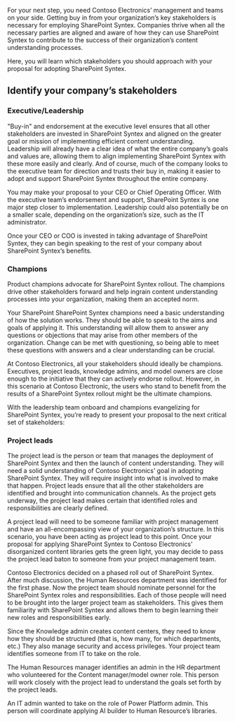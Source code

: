 For your next step, you need Contoso Electronics’ management and teams on your side. Getting buy in from your organization’s key stakeholders is necessary for employing SharePoint Syntex. Companies thrive when all the necessary parties are aligned and aware of how they can use SharePoint Syntex to contribute to the success of their organization’s content understanding processes.

Here, you will learn which stakeholders you should approach with your proposal for adopting SharePoint Syntex.  

## Identify your company’s stakeholders

### Executive/Leadership

"Buy-in" and endorsement at the executive level ensures that all other stakeholders are invested in SharePoint Syntex and aligned on the greater goal or mission of implementing efficient content understanding. Leadership will already have a clear idea of what the entire company’s goals and values are, allowing them to align implementing SharePoint Syntex with these more easily and clearly. And of course, much of the company looks to the executive team for direction and trusts their buy in, making it easier to adopt and support SharePoint Syntex throughout the entire company.  

You may make your proposal to your CEO or Chief Operating Officer. With the executive team’s endorsement and support, SharePoint Syntex is one major step closer to implementation. Leadership could also potentially be on a smaller scale, depending on the organization’s size, such as the IT administrator.

Once your CEO or COO is invested in taking advantage of SharePoint Syntex, they can begin speaking to the rest of your company about SharePoint Syntex’s benefits.

### Champions

Product champions advocate for SharePoint Syntex rollout. The champions drive other stakeholders forward and help ingrain content understanding processes into your organization, making them an accepted norm.  

Your SharePoint SharePoint Syntex champions need a basic understanding of how the solution works. They should be able to speak to the aims and goals of applying it. This understanding will allow them to answer any questions or objections that may arise from other members of the organization. Change can be met with questioning, so being able to meet these questions with answers and a clear understanding can be crucial.  

At Contoso Electronics, all your stakeholders should ideally be champions. Executives, project leads, knowledge admins, and model owners are close enough to the initiative that they can actively endorse rollout. However, in this scenario at Contoso Electronic, the users who stand to benefit from the results of a SharePoint Syntex rollout might be the ultimate champions.  

With the leadership team onboard and champions evangelizing for SharePoint Syntex, you’re ready to present your proposal to the next critical set of stakeholders:

### Project leads

The project lead is the person or team that manages the deployment of SharePoint Syntex and then the launch of content understanding. They will need a solid understanding of Contoso Electronics’ goal in adopting SharePoint Syntex. They will require insight into what is involved to make that happen. Project leads ensure that all the other stakeholders are identified and brought into communication channels. As the project gets underway, the project lead makes certain that identified roles and responsibilities are clearly defined.  

A project lead will need to be someone familiar with project management and have an all-encompassing view of your organization’s structure. In this scenario, you have been acting as project lead to this point. Once your proposal for applying SharePoint Syntex to Contoso Electronics' disorganized content libraries gets the green light, you may decide to pass the project lead baton to someone from your project management team.  

Contoso Electronics decided on a phased roll out of SharePoint Syntex. After much discussion, the Human Resources department was identified for the first phase. Now the project team should nominate personnel for the SharePoint Syntex roles and responsibilities. Each of those people will need to be brought into the larger project team as stakeholders. This gives them familiarity with SharePoint Syntex and allows them to begin learning their new roles and responsibilities early.

Since the Knowledge admin creates content centers, they need to know how they should be structured (that is, how many, for which departments, etc.) They also manage security and access privileges. Your project team identifies someone from IT to take on the role.

The Human Resources manager identifies an admin in the HR department who volunteered for the Content manager/model owner role. This person will work closely with the project lead to understand the goals set forth by the project leads.

An IT admin wanted to take on the role of Power Platform admin. This person will coordinate applying AI builder to Human Resource’s libraries.
